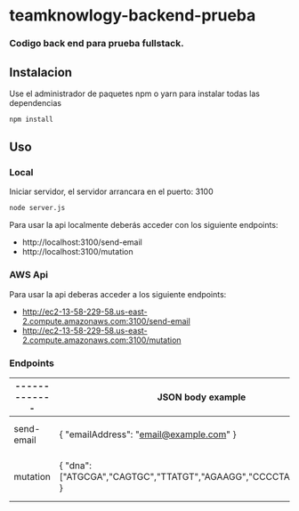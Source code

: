 # teamknowlogy-backend-prueba

### Codigo back end para prueba fullstack.

## Instalacion

Use el administrador de paquetes npm o yarn para instalar todas las dependencias

```bash
npm install
```

## Uso

### Local
Iniciar servidor, el servidor arrancara en el puerto:  3100

```bash
node server.js
```
Para usar la api localmente deberás acceder con los siguiente endpoints:

* http://localhost:3100/send-email
* http://localhost:3100/mutation

### AWS Api

Para usar la api deberas acceder a los siguiente endpoints:
* http://ec2-13-58-229-58.us-east-2.compute.amazonaws.com:3100/send-email
* http://ec2-13-58-229-58.us-east-2.compute.amazonaws.com:3100/mutation


### Endpoints

-------------  | JSON body example | Response | 
--- | ---  | --- |
send-email | { "emailAddress": "email@example.com" } | status: enviado / error |
mutation| { "dna": ["ATGCGA","CAGTGC","TTATGT","AGAAGG","CCCCTA","TCACTG"] } | status: mutacion / no mutacion |

